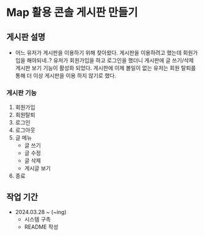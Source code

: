 # Map 활용 콘솔 게시판 만들기

## 게시판 설명
* 어느 유저가 게시판을 이용하기 위해 찾아왔다. 게시판을 이용하려고 했는데 회원가입을 해야되네..? 유저가 회원가입을 하고 로그인을 했더니 게시판에 글 쓰기/삭제 게시판 보기 기능이 활성화 되었다. 게시판에 이제 볼일이 없는 유저는 회원 탈퇴를 통해 더 이상 게시판을 이용 하지 않기로 했다.

### 게시판 기능
1. 회원가입
2. 회원탈퇴
3. 로그인
4. 로그아웃
5. 글 메뉴
    * 글 쓰기
    * 글 수정
    * 글 삭제
    * 게시글 보기 
6. 종료

## 작업 기간
* 2024.03.28 ~ (~ing)
  * 시스템 구촉
  * README 작성
